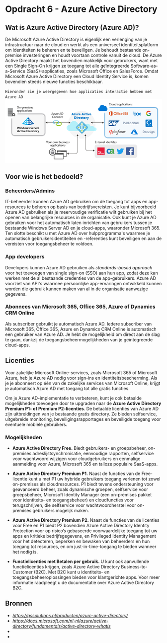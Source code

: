 # Opdracht 6 - Azure Active Directory  

## Wat is Azure Active Directory (Azure AD)?

De Microsoft Azure Active Directory is eigenlijk een verlenging van je infrastructuur naar de cloud en werkt als een universeel identiteitsplatform om identiteiten te beheren en te beveiligen. Je behoudt bestaande on-premise investeringen en houdt voortaan controle vanuit de cloud. De Azure Active Directory maakt het bovendien makkelijk voor gebruikers, want met een Single Sign-On krijgen ze toegang tot alle geïntegreerde Software-as-a-Service (SaaS)-applicaties, zoals Microsoft Office en SalesForce. Omdat Microsoft Azure Active Directory een Cloud Identity Service is, komen bovendien steeds nieuwe functies beschikbaar.  

`Hieronder zie je weergegeven hoe applicaties interactie hebben met Azure AD`
![Kijk](https://github.com/Electroybot/cloud-6-repo-Electroybot/blob/main/00_includes/Week%205/Azure%20Active%20Directory/app-management-overview.png?raw=true)  

## Voor wie is het bedoeld?

### Beheerders/Admins
IT-beheerder kunnen Azure AD gebruiken om de toegang tot apps en app-resources te beheren op basis van bedrijfsvereisten. Je kunt bijvoorbeeld Azure AD gebruiken als je meervoudige verificatie wilt gebruiken bij het openen van belangrijke resources in de organisatie. Ook kunt je Azure AD gebruiken voor het automatisch laten inrichten van gebruikers tussen je bestaande Windows Server AD en je cloud-apps, waaronder Microsoft 365. Ten slotte beschikt u met Azure AD over hulpprogramma's waarmee je automatisch gebruikersidentiteiten en -referenties kunt beveiligen en aan de vereisten voor toegangsbeheer te voldoen.  

### App developers
Developers kunnen Azure AD gebruiken als *standards-based approach* voor het toevoegen van single sign-on (SSO) aan hun app, zodat deze kan werken met de al bestaande credenties van de app-gebruikers. Azure AD voorziet van API's waarmee persoonlijke app-ervaringen ontwikkeld kunnen worden die gebruik kunnen maken van al in de organisatie aanwezige gegevens.   

### Abonnees van Microsoft 365, Office 365, Azure of Dynamics CRM Online 
Als subscriber gebruikt je automatisch Azure AD. Iedere subscriber van Microsoft 365, Office 365, Azure en Dynamics CRM Online is automatisch een gebruiker van Azure AD. Je hebt de mogelijkheid om direct aan de slag te gaan, dankzij de toegangsbeheermogelijkheden van je geïntegreerde cloud-apps.

## Licenties
Voor zakelijke Microsoft Online-services, zoals Microsoft 365 of Microsoft Azure, heb je Azure AD nodig voor sign-ins en identiteitsbescherming. Als je je abonneert op één van de zakelijke services van Microsoft Online, krijgt je automatisch Azure AD met toegang tot alle gratis functies.

Om je Azure AD-implementatie te verbeteren, kunt je ook betaalde mogelijkheden toevoegen door te upgraden naar de **Azure Active Directory Premium P1- of Premium P2-licenties**. De betaalde licenties van Azure AD zijn uitbreidingen van je bestaande gratis directory. Ze bieden selfservice, uitgebreide monitoring, beveiligingsrapportages en beveiligde toegang voor eventuele mobiele gebruikers.

### Mogelijkheden
- **Azure Active Directory Free.** Biedt gebruikers- en groepsbeheer, on-premises adreslijstsynchronisatie, eenvoudige rapporten, selfservice voor wachtwoord wijzigen voor cloudgebruikers en eenmalige aanmelding voor Azure, Microsoft 365 en talloze populaire SaaS-apps.

- **Azure Active Directory Premium P1.** Naast de functies van de Free-licentie kunt u met P1 uw hybride gebruikers toegang verlenen tot zowel on-premises als cloudresources. P1 biedt tevens ondersteuning voor geavanceerd beheer, zoals dynamische groepen, selfservice voor groepsbeheer, Microsoft Identity Manager (een on-premises pakket voor identiteits- en toegangsbeheer) en cloudfuncties voor terugschrijven, die selfservice voor wachtwoordherstel voor on-premises gebruikers mogelijk maken.

- **Azure Active Directory Premium P2.** Naast de functies van de licenties voor Free en P1 biedt P2 bovendien Azure Active Directory Identity Protection voor op risico’s gebaseerde voorwaardelijke toegang tot uw apps en kritieke bedrijfsgegevens, en Privileged Identity Management voor het detecteren, beperken en bewaken van beheerders en hun toegang tot resources, en om just-in-time-toegang te bieden wanneer het nodig is.

- **Functielicenties met Betalen per gebruik.** U kunt ook aanvullende functielicenties krijgen, zoals Azure Active Directory Business-to-Customer (B2C). Met B2C kunt u identiteits- en toegangsbeheeroplossingen bieden voor klantgerichte apps. Voor meer informatie raadpleegt u de documentatie over Azure Active Directory B2C.


## Bronnen

- *https://qssolutions.nl/producten/azure-active-directory/*  
- *https://docs.microsoft.com/nl-nl/azure/active-directory/fundamentals/active-directory-whatis*  
-
-
